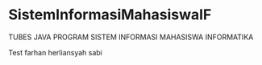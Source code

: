 # SistemInformasiMahasiswaIF
TUBES JAVA PROGRAM SISTEM INFORMASI MAHASISWA INFORMATIKA

Test farhan herliansyah sabi 
